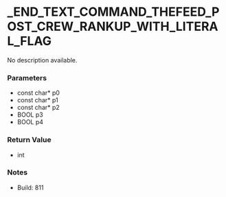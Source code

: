 # _END_TEXT_COMMAND_THEFEED_POST_CREW_RANKUP_WITH_LITERAL_FLAG

No description available.

### Parameters
* const char* p0
* const char* p1
* const char* p2
* BOOL p3
* BOOL p4

### Return Value
* int

### Notes
* Build: 811

